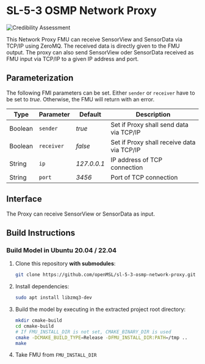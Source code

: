 # SL-5-3 OSMP Network Proxy

![Credibility Assessment](../../actions/workflows/credibility_assessment.yml/badge.svg)

This Network Proxy FMU can receive SensorView and SensorData via TCP/IP using ZeroMQ.
The received data is directly given to the FMU output.
The proxy can also send SensorView oder SensorData received as FMU input via TCP/IP to a given IP address and port.

## Parameterization

The following FMI parameters can be set.
Either `sender` or `receiver` have to be set to _true_.
Otherwise, the FMU will return with an error.

| Type    | Parameter  | Default     | Description                                |
|---------|------------|-------------|--------------------------------------------|
| Boolean | `sender`   | _true_      | Set if Proxy shall send data via TCP/IP    |
| Boolean | `receiver` | _false_     | Set if Proxy shall receive data via TCP/IP |
| String  | `ip`       | _127.0.0.1_ | IP address of TCP connection               |
| String  | `port`     | _3456_      | Port of TCP connection                     |

## Interface

The Proxy can receive SensorView or SensorData as input.

## Build Instructions

### Build Model in Ubuntu 20.04 / 22.04

1. Clone this repository **with submodules**:

    ```bash
    git clone https://github.com/openMSL/sl-5-3-osmp-network-proxy.git --recurse-submodules
    ```

2. Install dependencies:

   ```bash
   sudo apt install libzmq3-dev
   ```

3. Build the model by executing in the extracted project root directory:

    ```bash
    mkdir cmake-build
    cd cmake-build
    # If FMU_INSTALL_DIR is not set, CMAKE_BINARY_DIR is used
    cmake -DCMAKE_BUILD_TYPE=Release -DFMU_INSTALL_DIR:PATH=/tmp ..
    make
    ```

4. Take FMU from `FMU_INSTALL_DIR`
